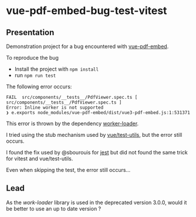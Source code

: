 # vue-pdf-embed-bug-test-vitest

## Presentation
Demonstration project for a bug encountered with [vue-pdf-embed](https://github.com/hrynko/vue-pdf-embed).

To reproduce the bug
- Install the project with `npm install`
- run `npm run test`

The following error occurs:

```
FAIL  src/components/__tests__/PdfViewer.spec.ts [ src/components/__tests__/PdfViewer.spec.ts ]
Error: Inline worker is not supported
❯ e.exports node_modules/vue-pdf-embed/dist/vue3-pdf-embed.js:1:531371
```

This error is thrown by the dependency [worker-loader](https://github.com/webpack-contrib/worker-loader/blob/22275e9cb0b67bc008ea2b008542303493eede18/src/runtime/inline.js#L46).

I tried using the stub mechanism used by [vue/test-utils](https://test-utils.vuejs.org/api/#global), but the error still occurs.

I found the fix used by @sbourouis for [jest](https://github.com/hrynko/vue-pdf-embed/issues/5) but did not found the same trick for vitest and vue/test-utils.

Even when skipping the test, the error still occurs...

## Lead

As the *work-loader* library is used in the deprecated version 3.0.0, would it be better to use an up to date version ?
